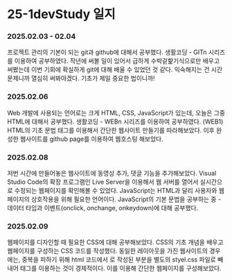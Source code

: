 # 25-1devStudy 일지

### 2025.02.03 - 02.04

프로젝트 관리의 기본이 되는 git과 github에 대해서 공부했다.
생활코딩 - GITn 시리즈를 이용하여 공부하였다.
작년에 써볼 일이 있어서 급하게 수박겉핥기식으로만 배우고 써봤는데 이번 기회에 확실하게 git에 대해 배울 수 있었던 것 같다.
익숙해지는 건 시간 문제니까 열심히 써봐야겠다. 기초가 제일 중요한 법이니까! 

### 2025.02.06

Web 개발에 사용되는 언어로는 크게 HTML, CSS, JavaScript가 있는데, 오늘은 그중 HTML에 대해서 공부했다.
생활코딩 - WEBn 시리즈를 이용하여 공부하였다. (WEB1)
HTML의 기초 문법 태그를 이용해서 간단한 웹사이트 만들기를 따라해보았다.
이후 완성한 웹사이트를 github page를 이용하여 웹호스팅 해보았다.

### 2025.02.08

저번 시간에 만들어놓은 웹사이트에 동영상 추가, 댓글 기능을 추가해보았다.
Visual Studio Code의 확장 프로그램인 Live Server을 이용해서 웹 서버를 열어서 실시간으로 수정되는 웹페이지를 확인해볼 수 있었다.
JavaScript는 HTML과 달리 사용자와 웹페이지의 상호작용을 위해 필요한 언어이다. 
JavaScript의 기본 문법을 공부하는 중 - 데이터 타입과 이벤트(onclick, onchange, onkeydown)에 대해 공부했다.

### 2025.02.09

웹페이지를 디자인할 때 필요한 CSS에 대해 공부해보았다.
CSS의 기초 개념을 배우고 웹페이지를 구성하는 CSS 코드를 작성했다.
동일한 레이아웃을 가진 웹사이트의 경우에는, 중복을 피하기 위해 html 코드에서 <style> </style>로 작성된 부분을 별도의 styel.css 파일로 빼내어 <link> 태그를 이용하는 것이 경제적이다.
이를 이용해 간단한 웹페이지를 구성해보았다.
